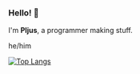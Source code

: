### Hello! 👋

I'm **PIjus**, a programmer making stuff.

he/him

[![Top Langs](https://github-readme-stats.vercel.app/api/top-langs/?username=Peeyos1)](https://github.com/anuraghazra/github-readme-stats)
